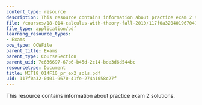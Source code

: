 ```yaml
---
content_type: resource
description: This resource contains information about practice exam 2 solutions.
file: /courses/18-014-calculus-with-theory-fall-2010/117f0a320401967041fe274a1058c27f_MIT18_014F10_pr_ex2_sols.pdf
file_type: application/pdf
learning_resource_types:
- Exams
ocw_type: OCWFile
parent_title: Exams
parent_type: CourseSection
parent_uid: 7c636697-67b6-b45d-2c14-bde3d6d544bc
resourcetype: Document
title: MIT18_014F10_pr_ex2_sols.pdf
uid: 117f0a32-0401-9670-41fe-274a1058c27f
---
```

This resource contains information about practice exam 2 solutions.

